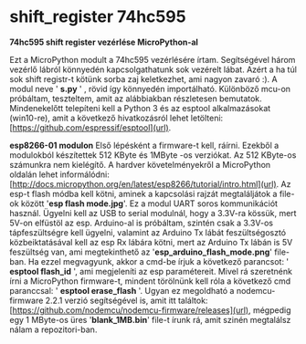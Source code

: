 # shift_register 74hc595
**74hc595 shift register vezérlése MicroPython-al**

Ezt a MicroPython modult a 74hc595 vezérlésére írtam. Segítségével három vezérlő lábról könnyedén kapcsolgathatunk sok vezérelt lábat. Azért a ha túl sok shift registr-t kötünk sorba zaj keletkezhet, ami nagyon zavaró :). A modul neve ' **s.py** ' , rövid így könnyedén importálható. Különböző mcu-on próbáltam, teszteltem, amit az alábbiakban részletesen bemutatok.
Mindenekelőtt telepíteni kell a Python 3 és az esptool alkalmazásokat (win10-re), amit a következő hivatkozásról lehet letölteni: [https://github.com/espressif/esptool](url). 

**esp8266-01 modulon**
Első lépésként a firmware-t kell, ráírni. Ezekből a modulokból készítettek 512 KByte és 1MByte -os verziókat. Az 512 KByte-os számunkra nem kielégítő. A hardver követelményekről a MicroPython oldalán lehet informálódni: [http://docs.micropython.org/en/latest/esp8266/tutorial/intro.html](url). 
Az esp-t flash módba kell kötni, aminek a kapcsolási rajzát megtaláljátok a file-ok között '**esp flash mode.jpg**'. Ez a modul UART soros kommunikációt használ. Ügyelni kell az USB to serial modulnál, hogy a 3.3V-ra kössük, mert 5V-on elfüstöl az esp. Arduino-al is próbáltam, szintén csak a 3.3V-os tápfeszültségre kell ügyelni, valamint az Arduino Tx lábát feszültségosztó közbeiktatásával kell az esp Rx lábára kötni, mert az Arduino Tx lábán is 5V feszültség van, ami megtekinthető az '**esp_arduino_flash_mode.png**' file-ban.
Ha ezzel megvagyunk, akkor a cmd-be írjuk a következő parancsot: ' **esptool flash_id** ', ami megjeleníti az esp paramétereit. Mivel rá szeretnénk írni a MicroPython firmware-t, mindent törölnünk kell róla a következő cmd paranccsal: ' **esptool erase_flash** '. Ugyan ez megoldható a nodemcu-firmware 2.2.1 verzió segítségével is, amit itt találtok: [https://github.com/nodemcu/nodemcu-firmware/releases](url), mégpedig egy 1 MByte-os üres '**blank_1MB.bin**' file-t írunk rá, amit szinén megtalálsz nálam a repozitori-ban.
